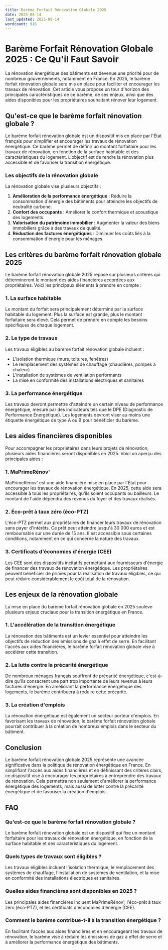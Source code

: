 ```yaml
---
title: Barème Forfait Rénovation Globale 2025
date: 2025-08-14
last_updated: 2025-08-14
wordcount: 916
---
```


# Barème Forfait Rénovation Globale 2025 : Ce Qu'il Faut Savoir

La rénovation énergétique des bâtiments est devenue une priorité pour de nombreux gouvernements, notamment en France. En 2025, le barème forfait rénovation globale sera mis en place pour faciliter et encourager les travaux de rénovation. Cet article vous propose un tour d'horizon des principales caractéristiques de ce barème, de ses enjeux, ainsi que des aides disponibles pour les propriétaires souhaitant rénover leur logement.

## Qu'est-ce que le barème forfait rénovation globale ?

Le barème forfait rénovation globale est un dispositif mis en place par l'État français pour simplifier et encourager les travaux de rénovation énergétique. Ce barème permet de définir un montant forfaitaire pour les travaux de rénovation, en fonction de la surface habitable et des caractéristiques du logement. L'objectif est de rendre la rénovation plus accessible et de favoriser la transition énergétique.

### Les objectifs de la rénovation globale

La rénovation globale vise plusieurs objectifs :

1. **Amélioration de la performance énergétique** : Réduire la consommation d'énergie des bâtiments pour atteindre les objectifs de neutralité carbone.
2. **Confort des occupants** : Améliorer le confort thermique et acoustique des logements.
3. **Valorisation du patrimoine immobilier** : Augmenter la valeur des biens immobiliers grâce à des travaux de qualité.
4. **Réduction des factures énergétiques** : Diminuer les coûts liés à la consommation d'énergie pour les ménages.

## Les critères du barème forfait rénovation globale 2025

Le barème forfait rénovation globale 2025 repose sur plusieurs critères qui détermineront le montant des aides financières accordées aux propriétaires. Voici les principaux éléments à prendre en compte :

### 1. La surface habitable

Le montant du forfait sera principalement déterminé par la surface habitable du logement. Plus la surface est grande, plus le montant forfaitaire sera élevé. Cela permet de prendre en compte les besoins spécifiques de chaque logement.

### 2. Le type de travaux

Les travaux éligibles au barème forfait rénovation globale incluent :

- L'isolation thermique (murs, toitures, fenêtres)
- Le remplacement des systèmes de chauffage (chaudières, pompes à chaleur)
- L'installation de systèmes de ventilation performants
- La mise en conformité des installations électriques et sanitaires

### 3. La performance énergétique

Les travaux devront permettre d'atteindre un certain niveau de performance énergétique, mesuré par des indicateurs tels que le DPE (Diagnostic de Performance Énergétique). Les logements devront viser au moins une étiquette énergétique de type A ou B pour bénéficier du barème.

## Les aides financières disponibles

Pour accompagner les propriétaires dans leurs projets de rénovation, plusieurs aides financières seront disponibles en 2025. Voici un aperçu des principales aides :

### 1. MaPrimeRénov'

MaPrimeRénov' est une aide financière mise en place par l'État pour encourager les travaux de rénovation énergétique. En 2025, cette aide sera accessible à tous les propriétaires, qu'ils soient occupants ou bailleurs. Le montant de l'aide dépendra des revenus du foyer et des travaux réalisés.

### 2. Éco-prêt à taux zéro (éco-PTZ)

L'éco-PTZ permet aux propriétaires de financer leurs travaux de rénovation sans payer d'intérêts. Ce prêt peut atteindre jusqu'à 30 000 euros et est remboursable sur une durée de 15 ans. Il est accessible sous certaines conditions, notamment en ce qui concerne la nature des travaux.

### 3. Certificats d'économies d'énergie (CEE)

Les CEE sont des dispositifs incitatifs permettant aux fournisseurs d'énergie de financer des travaux de rénovation énergétique. Les propriétaires peuvent bénéficier de primes pour la réalisation de travaux éligibles, ce qui peut réduire considérablement le coût total de la rénovation.

## Les enjeux de la rénovation globale

La mise en place du barème forfait rénovation globale en 2025 soulève plusieurs enjeux cruciaux pour la transition énergétique en France.

### 1. L'accélération de la transition énergétique

La rénovation des bâtiments est un levier essentiel pour atteindre les objectifs de réduction des émissions de gaz à effet de serre. En facilitant l'accès aux aides financières, le barème forfait rénovation globale vise à accélérer cette transition.

### 2. La lutte contre la précarité énergétique

De nombreux ménages français souffrent de précarité énergétique, c'est-à-dire qu'ils consacrent une part trop importante de leurs revenus à leurs factures d'énergie. En améliorant la performance énergétique des logements, le barème contribuera à réduire cette précarité.

### 3. La création d'emplois

La rénovation énergétique est également un secteur porteur d'emplois. En favorisant les travaux de rénovation, le barème forfait rénovation globale pourrait contribuer à la création de nombreux emplois dans le secteur du bâtiment.

## Conclusion

Le barème forfait rénovation globale 2025 représente une avancée significative dans la politique de rénovation énergétique en France. En simplifiant l'accès aux aides financières et en définissant des critères clairs, ce dispositif vise à encourager les propriétaires à entreprendre des travaux de rénovation. Cela permettra non seulement d'améliorer la performance énergétique des logements, mais aussi de lutter contre la précarité énergétique et de favoriser la création d'emplois.

## FAQ

### Qu'est-ce que le barème forfait rénovation globale ?

Le barème forfait rénovation globale est un dispositif qui fixe un montant forfaitaire pour les travaux de rénovation énergétique, en fonction de la surface habitable et des caractéristiques du logement.

### Quels types de travaux sont éligibles ?

Les travaux éligibles incluent l'isolation thermique, le remplacement des systèmes de chauffage, l'installation de systèmes de ventilation, et la mise en conformité des installations électriques et sanitaires.

### Quelles aides financières sont disponibles en 2025 ?

Les principales aides financières incluent MaPrimeRénov', l'éco-prêt à taux zéro (éco-PTZ), et les certificats d'économies d'énergie (CEE).

### Comment le barème contribue-t-il à la transition énergétique ?

En facilitant l'accès aux aides financières et en encourageant les travaux de rénovation, le barème vise à réduire les émissions de gaz à effet de serre et à améliorer la performance énergétique des bâtiments.